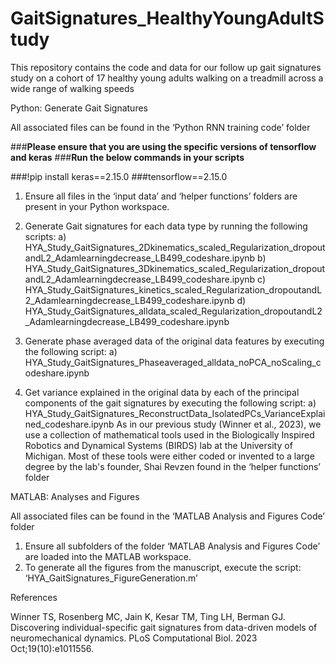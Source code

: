 # GaitSignatures_HealthyYoungAdultStudy
This repository contains the code and data for our follow up gait signatures study on a cohort of 17 healthy young adults walking on a treadmill across a wide range of walking speeds

Python: Generate Gait Signatures

All associated files can be found in the ‘Python RNN training code’ folder


###**Please ensure that you are using the specific versions of tensorflow and keras**
###**Run the below commands in your scripts**

###!pip install keras==2.15.0
###tensorflow==2.15.0


1.	Ensure all files in the ‘input data’  and ‘helper functions’ folders are present in your Python workspace.

2.	Generate Gait signatures for each data type by running the following scripts: 
a)	HYA_Study_GaitSignatures_2Dkinematics_scaled_Regularization_dropoutandL2_Adamlearningdecrease_LB499_codeshare.ipynb
b)	HYA_Study_GaitSignatures_3Dkinematics_scaled_Regularization_dropoutandL2_Adamlearningdecrease_LB499_codeshare.ipynb
c)	HYA_Study_GaitSignatures_kinetics_scaled_Regularization_dropoutandL2_Adamlearningdecrease_LB499_codeshare.ipynb
d)	HYA_Study_GaitSignatures_alldata_scaled_Regularization_dropoutandL2_Adamlearningdecrease_LB499_codeshare.ipynb

3.	Generate phase averaged data of the original data features by executing the following script: 
a)	HYA_Study_GaitSignatures_Phaseaveraged_alldata_noPCA_noScaling_codeshare.ipynb
4.	Get variance explained in the original data by each of the principal components of the gait signatures by executing the following script: 
a)	HYA_Study_GaitSignatures_ReconstructData_IsolatedPCs_VarianceExplained_codeshare.ipynb
As in our previous study (Winner et al., 2023), we use a collection of mathematical tools used in the Biologically Inspired Robotics and Dynamical Systems (BIRDS) lab at the University of Michigan. Most of these tools were either coded or invented to a large degree by the lab's founder, Shai Revzen found in the ‘helper functions’ folder

MATLAB: Analyses and Figures

All associated files can be found in the ‘MATLAB Analysis and Figures Code’ folder

1.	Ensure all subfolders of the folder ‘MATLAB Analysis and Figures Code’ are loaded into the MATLAB workspace.
2.	To generate all the figures from the manuscript, execute the script: ‘HYA_GaitSignatures_FigureGeneration.m’


References

Winner TS, Rosenberg MC, Jain K, Kesar TM, Ting LH, Berman GJ. Discovering individual-specific gait signatures from data-driven models of neuromechanical dynamics. PLoS Computational Biol. 2023 Oct;19(10):e1011556.
